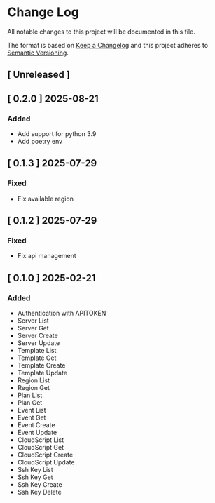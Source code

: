 # Change Log
All notable changes to this project will be documented in this file.

The format is based on [Keep a Changelog](http://keepachangelog.com/)
and this project adheres to [Semantic Versioning](http://semver.org/).

## [ Unreleased ]

## [ 0.2.0 ] 2025-08-21

### Added

- Add support for python 3.9
- Add poetry env

## [ 0.1.3 ] 2025-07-29

### Fixed

- Fix available region

## [ 0.1.2 ] 2025-07-29

### Fixed

- Fix api management

## [ 0.1.0 ] 2025-02-21

### Added

- Authentication with APITOKEN
- Server List
- Server Get
- Server Create
- Server Update
- Template List
- Template Get
- Template Create
- Template Update
- Region List
- Region Get
- Plan List
- Plan Get
- Event List
- Event Get
- Event Create
- Event Update
- CloudScript List
- CloudScript Get
- CloudScript Create
- CloudScript Update
- Ssh Key List
- Ssh Key Get
- Ssh Key Create
- Ssh Key Delete
